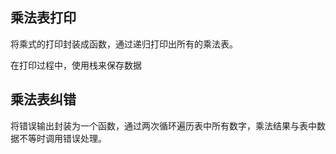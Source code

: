 ## 乘法表打印

将乘式的打印封装成函数，通过递归打印出所有的乘法表。

在打印过程中，使用栈来保存数据

## 乘法表纠错

将错误输出封装为一个函数，通过两次循环遍历表中所有数字，乘法结果与表中数据不等时调用错误处理。
